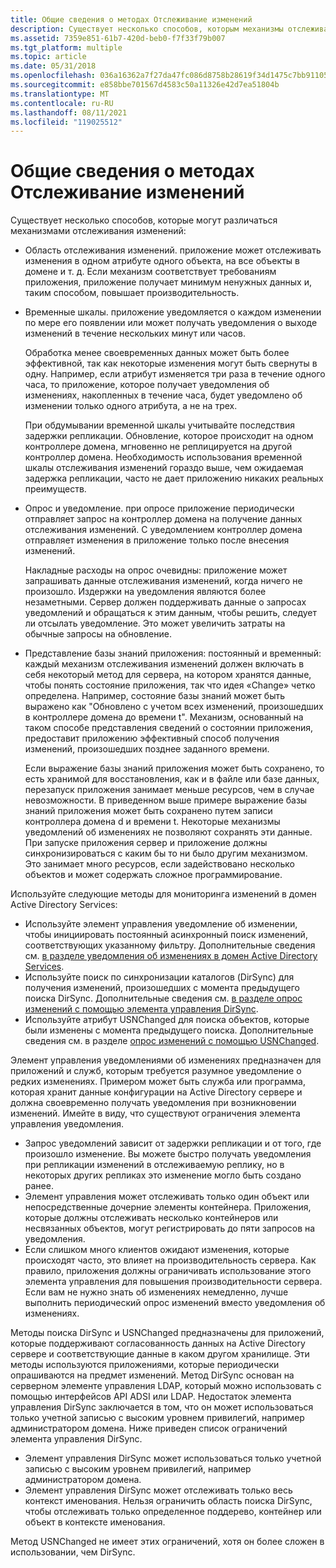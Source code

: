 ```yaml
---
title: Общие сведения о методах Отслеживание изменений
description: Существует несколько способов, которым механизмы отслеживания изменений могут различаться в области отслеживания изменений. приложение может отслеживать изменения в одном атрибуте одного объекта, на все объекты в домене и т. д.
ms.assetid: 7359e851-61b7-420d-beb0-f7f33f79b007
ms.tgt_platform: multiple
ms.topic: article
ms.date: 05/31/2018
ms.openlocfilehash: 036a16362a7f27da47fc086d8758b28619f34d1475c7bb911050deb20c86f08d
ms.sourcegitcommit: e858bbe701567d4583c50a11326e42d7ea51804b
ms.translationtype: MT
ms.contentlocale: ru-RU
ms.lasthandoff: 08/11/2021
ms.locfileid: "119025512"
---
```

# <a name="overview-of-change-tracking-techniques"></a>Общие сведения о методах Отслеживание изменений

Существует несколько способов, которые могут различаться механизмами отслеживания изменений:

-   Область отслеживания изменений. приложение может отслеживать изменения в одном атрибуте одного объекта, на все объекты в домене и т. д. Если механизм соответствует требованиям приложения, приложение получает минимум ненужных данных и, таким способом, повышает производительность.
-   Временные шкалы. приложение уведомляется о каждом изменении по мере его появлении или может получать уведомления о выходе изменений в течение нескольких минут или часов.

    Обработка менее своевременных данных может быть более эффективной, так как некоторые изменения могут быть свернуты в одну. Например, если атрибут изменяется три раза в течение одного часа, то приложение, которое получает уведомления об изменениях, накопленных в течение часа, будет уведомлено об изменении только одного атрибута, а не на трех.

    При обдумывании временной шкалы учитывайте последствия задержки репликации. Обновление, которое происходит на одном контроллере домена, мгновенно не реплицируется на другой контроллер домена. Необходимость использования временной шкалы отслеживания изменений гораздо выше, чем ожидаемая задержка репликации, часто не дает приложению никаких реальных преимуществ.

-   Опрос и уведомление. при опросе приложение периодически отправляет запрос на контроллер домена на получение данных отслеживания изменений. С уведомлением контроллер домена отправляет изменения в приложение только после внесения изменений.

    Накладные расходы на опрос очевидны: приложение может запрашивать данные отслеживания изменений, когда ничего не произошло. Издержки на уведомления являются более незаметными. Сервер должен поддерживать данные о запросах уведомлений и обращаться к этим данным, чтобы решить, следует ли отсылать уведомление. Это может увеличить затраты на обычные запросы на обновление.

-   Представление базы знаний приложения: постоянный и временный: каждый механизм отслеживания изменений должен включать в себя некоторый метод для сервера, на котором хранятся данные, чтобы понять состояние приложения, так что идея «Change» четко определена. Например, состояние базы знаний может быть выражено как "Обновлено с учетом всех изменений, произошедших в контроллере домена до времени t". Механизм, основанный на таком способе представления сведений о состоянии приложения, предоставит приложению эффективный способ получения изменений, произошедших позднее заданного времени.

    Если выражение базы знаний приложения может быть сохранено, то есть хранимой для восстановления, как и в файле или базе данных, перезапуск приложения занимает меньше ресурсов, чем в случае невозможности. В приведенном выше примере выражение базы знаний приложения может быть сохранено путем записи контроллера домена d и времени t. Некоторые механизмы уведомлений об изменениях не позволяют сохранять эти данные. При запуске приложения сервер и приложение должны синхронизироваться с каким бы то ни было другим механизмом. Это занимает много ресурсов, если задействовано несколько объектов и может содержать сложное программирование.

Используйте следующие методы для мониторинга изменений в домен Active Directory Services:

-   Используйте элемент управления уведомление об изменении, чтобы инициировать постоянный асинхронный поиск изменений, соответствующих указанному фильтру. Дополнительные сведения см. [в разделе уведомления об изменениях в домен Active Directory Services](change-notifications-in-active-directory-domain-services.md).
-   Используйте поиск по синхронизации каталогов (DirSync) для получения изменений, произошедших с момента предыдущего поиска DirSync. Дополнительные сведения см. [в разделе опрос изменений с помощью элемента управления DirSync](polling-for-changes-using-the-dirsync-control.md).
-   Используйте атрибут USNChanged для поиска объектов, которые были изменены с момента предыдущего поиска. Дополнительные сведения см. в разделе [опрос изменений с помощью USNChanged](polling-for-changes-using-usnchanged.md).

Элемент управления уведомлениями об изменениях предназначен для приложений и служб, которым требуется разумное уведомление о редких изменениях. Примером может быть служба или программа, которая хранит данные конфигурации на Active Directory сервере и должна своевременно получать уведомления при возникновении изменений. Имейте в виду, что существуют ограничения элемента управления уведомления.

-   Запрос уведомлений зависит от задержки репликации и от того, где произошло изменение. Вы можете быстро получать уведомления при репликации изменений в отслеживаемую реплику, но в некоторых других репликах это изменение могло быть создано ранее.
-   Элемент управления может отслеживать только один объект или непосредственные дочерние элементы контейнера. Приложения, которые должны отслеживать несколько контейнеров или несвязанных объектов, могут регистрировать до пяти запросов на уведомления.
-   Если слишком много клиентов ожидают изменения, которые происходят часто, это влияет на производительность сервера. Как правило, приложения должны ограничивать использование этого элемента управления для повышения производительности сервера. Если вам не нужно знать об изменениях немедленно, лучше выполнить периодический опрос изменений вместо уведомления об изменениях.

Методы поиска DirSync и USNChanged предназначены для приложений, которые поддерживают согласованность данных на Active Directory сервере и соответствующие данные в каком другом хранилище. Эти методы используются приложениями, которые периодически опрашиваются на предмет изменений. Метод DirSync основан на серверном элементе управления LDAP, который можно использовать с помощью интерфейсов API ADSI или LDAP. Недостаток элемента управления DirSync заключается в том, что он может использоваться только учетной записью с высоким уровнем привилегий, например администратором домена. Ниже приведен список ограничений элемента управления DirSync.

-   Элемент управления DirSync может использоваться только учетной записью с высоким уровнем привилегий, например администратором домена.
-   Элемент управления DirSync может отслеживать только весь контекст именования. Нельзя ограничить область поиска DirSync, чтобы отслеживать только определенное поддерево, контейнер или объект в контексте именования.

Метод USNChanged не имеет этих ограничений, хотя он более сложен в использовании, чем DirSync.

 

 




